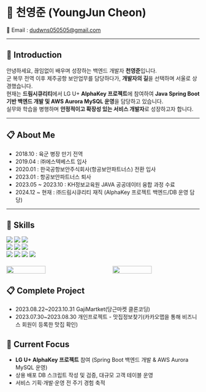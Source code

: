# 👋 천영준 (YoungJun Cheon)
📧 Email : dudwns050505@gmail.com  

---

## :floppy_disk: Introduction
안녕하세요, 끊임없이 배우며 성장하는 백엔드 개발자 **천영준**입니다.  
군 복무 전역 이후 제주공항 보안업무를 담당하다가, **개발자의 길**을 선택하며 서울로 상경했습니다.  
현재는 **드림시큐리티**에서 LG U+ **AlphaKey 프로젝트**에 참여하여 **Java Spring Boot 기반 백엔드 개발 및 AWS Aurora MySQL 운영**을 담당하고 있습니다.  
실무와 학습을 병행하며 **안정적이고 확장성 있는 서비스 개발자**로 성장하고자 합니다.  

---

## :clipboard: About Me
- 2018.10 : 육군 병장 만기 전역  
- 2019.04 : ㈜에스텍베스트 입사  
- 2020.01 : 한국공항보안주식회사(항공보안파트너스) 전환 입사  
- 2023.01 : 항공보안파트너스 퇴사  
- 2023.05 ~ 2023.10 : KH정보교육원 JAVA 공공데이터 융합 과정 수료  
- 2024.12 ~ 현재 : ㈜드림시큐리티 재직 (AlphaKey 프로젝트 백엔드/DB 운영 담당)  

---
## :muscle: Skills
<div>
  <img src="https://img.shields.io/badge/MacOS-%23000000?style=plastic&logo=macOS&logoColor=white"/>
  <img src="https://img.shields.io/badge/HTML5-E34F26?style=plastic&logo=html5&logoColor=white"/>
  <img src="https://img.shields.io/badge/CSS3-1572B6?style=plastic&logo=css3&logoColor=white"/>
</div>
<div>
  <img src="https://img.shields.io/badge/JavaScript-F7DF1E?style=plastic&logo=javascript&logoColor=black"/>
  <img src="https://img.shields.io/badge/jQuery-0769AD?style=plastic&logo=jquery&logoColor=white"/>
  <img src="https://img.shields.io/badge/Java-007396?style=plastic&logo=java&logoColor=white"/>
</div>
<div>
  <img src="https://img.shields.io/badge/Spring-6DB33F?style=flat&logo=spring&logoColor=white"/>
  <img src="https://img.shields.io/badge/Apache%20Tomcat-F8DC75?style=flat&logo=apache&logoColor=black"/>
  <img src="https://img.shields.io/badge/Apache%20Maven-C71A36?style=flat&logo=apache%20maven&logoColor=white"/>
  <img src="https://img.shields.io/badge/Oracle-F80000?style=flat&logo=oracle&logoColor=white"/>
</div>

<div style="display: flex; justify-content: space-between; align-items: flex-start; margin-top: 20px;">
  <img src="https://github-readme-stats.vercel.app/api?username=Juni0505&show_icons=true&theme=gotham" width="45%" />
  <img src="https://github-readme-stats.vercel.app/api/top-langs/?username=Juni0505&layout=compact&theme=tokyonight" width="45%" />
</div>

## :clipboard: Complete Project
- 2023.08.22~2023.10.31 GajiMartket(당근마켓 클론코딩)
- 2023.07.30~2023.08.30 개인프로젝트 - 맛집정보찾기(카카오맵을 통해 비즈니스 회원이 등록한 맛집 확인)

## 🚀 Current Focus
- **LG U+ AlphaKey 프로젝트** 참여 (Spring Boot 백엔드 개발 & AWS Aurora MySQL 운영)  
- 상용 배포 DB 스크립트 작성 및 검증, 대규모 고객 테이블 운영  
- 서비스 기획·개발·운영 전 주기 경험 축적  
